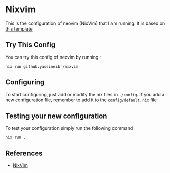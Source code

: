 # Nixvim

This is the configuration of neovim (NixVim) that I am running.
It is based on [this template](https://github.com/nix-community/nixvim/tree/main/templates/simple)

## Try This Config

You can try this config of neovim by running :

```sh
nix run github:yassineibr/nixvim
```

## Configuring

To start configuring, just add or modify the nix files in `./config`.
If you add a new configuration file, remember to add it to the
[`config/default.nix`](./config/default.nix) file

## Testing your new configuration

To test your configuration simply run the following command

```
nix run .
```

## References

- [NixVim](https://github.com/nix-community/nixvim)
